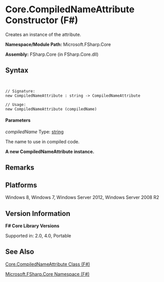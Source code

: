 # Core.CompiledNameAttribute Constructor (F#)

Creates an instance of the attribute.

**Namespace/Module Path:** Microsoft.FSharp.Core

**Assembly:** FSharp.Core (in FSharp.Core.dll)


## Syntax


```


// Signature:
new CompiledNameAttribute : string -> CompiledNameAttribute

// Usage:
new CompiledNameAttribute (compiledName)

```



#### Parameters
*compiledName*
Type: [string](http://msdn.microsoft.com/en-us/library/12b97856-ec80-4f70-a018-afb0753f755a)


The name to use in compiled code.



**A new CompiledNameAttribute instance.**
## Remarks

## Platforms
Windows 8, Windows 7, Windows Server 2012, Windows Server 2008 R2


## Version Information
**F# Core Library Versions**

Supported in: 2.0, 4.0, Portable




## See Also
[Core.CompiledNameAttribute Class &#40;F&#35;&#41;](Core.CompiledNameAttribute-Class-%5BFSharp%5D.md)

[Microsoft.FSharp.Core Namespace &#40;F&#35;&#41;](Microsoft.FSharp.Core-Namespace-%5BFSharp%5D.md)

